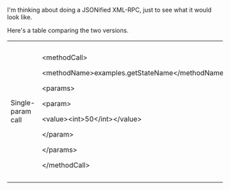 I'm thinking about doing a JSONified XML-RPC, just to see what it would look like.

Here's a table comparing the two versions.

<table>

<tr>

<td>

Single-param call

</td>

<td>

&lt;methodCall>

&lt;methodName>examples.getStateName&lt;/methodName>

&lt;params>

&lt;param>

&lt;value>&lt;int>50&lt;/int>&lt;/value>

&lt;/param>

&lt;/params>

&lt;/methodCall>

</td>

<td>

{

"methodCall": {

"methodName": "examples.getStateName",

"params": [

23

]

}

}

</td>

</tr>

</table>

